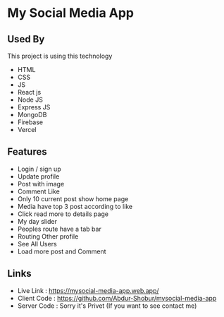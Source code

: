 
# My Social Media App   
  


## Used By

This project is using this technology 
- HTML 
- CSS
- JS
- React js
- Node JS
- Express JS
- MongoDB
- Firebase 
- Vercel 



## Features

- Login / sign up
- Update profile
- Post with image
- Comment Like
- Only 10 current post show home page
- Media have top 3 post according to like
- Click read more to details page
- My day slider
- Peoples route have a tab bar
- Routing Other profile
- See All Users
- Load more post and Comment 
## Links 

- Live Link : https://mysocial-media-app.web.app/
- Client Code :  https://github.com/Abdur-Shobur/mysocial-media-app
- Server Code : Sorry it's Privet (If you want to see contact me)
